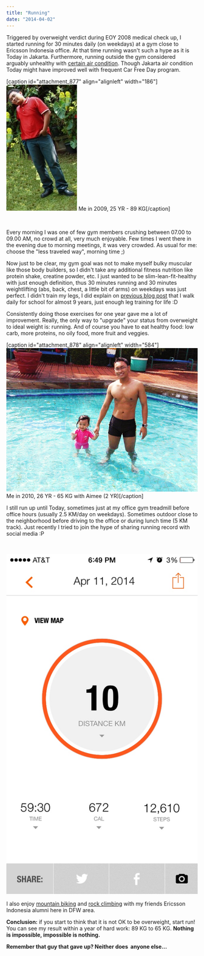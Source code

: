 ```yaml
---
title: "Running"
date: "2014-04-02"
---
```


Triggered by overweight verdict during EOY 2008 medical check up, I started running for 30 minutes daily (on weekdays) at a gym close to Ericsson Indonesia office. At that time running wasn't such a hype as it is Today in Jakarta. Furthermore, running outside the gym considered arguably unhealthy with [certain air condition](http://online.wsj.com/news/articles/SB10000872396390444897304578046713405298742). Though Jakarta air condition Today might have improved well with frequent Car Free Day program.

\[caption id="attachment\_877" align="alignleft" width="186"\][![2009 - 89KG](images/2009-89kg.jpg)](https://sigitp.files.wordpress.com/2014/04/2009-89kg.jpg) Me in 2009, 25 YR - 89 KG\[/caption\]

 

Every morning I was one of few gym members crushing between 07.00 to 09.00 AM, no crowd at all, very much enjoyable. Few times I went there in the evening due to morning meetings, it was very crowded. As usual for me: choose the "less traveled way", morning time ;)

Now just to be clear, my gym goal was not to make myself bulky muscular like those body builders, so I didn't take any additional fitness nutrition like protein shake, creatine powder, etc. I just wanted to be slim-lean-fit-healthy with just enough definition, thus 30 minutes running and 30 minutes weightlifting (abs, back, chest, a little bit of arms) on weekdays was just perfect. I didn't train my legs, I did explain on [previous blog post](https://sigitp.wordpress.com/2013/02/23/beberapa-hal-yang-saya-ngalamin-tapi-jaman-sekarang-makin-jarang/ "https://sigitp.wordpress.com/2013/02/23/beberapa-hal-yang-saya-ngalamin-tapi-jaman-sekarang-makin-jarang/") that I walk daily for school for almost 9 years, just enough leg training for life :D

Consistently doing those exercises for one year gave me a lot of improvement. Really, the only way to "upgrade" your status from overweight to ideal weight is: running. And of course you have to eat healthy food: low carb, more proteins, no oily food, more fruit and veggies.

\[caption id="attachment\_878" align="alignleft" width="584"\][![2010 - 65KG](images/2010-65kg.jpg)](https://sigitp.files.wordpress.com/2014/04/2010-65kg.jpg) Me in 2010, 26 YR - 65 KG with Aimee (2 YR)\[/caption\]

I still run up until Today, sometimes just at my office gym treadmill before office hours (usually 2.5 KM/day on weekdays). Sometimes outdoor close to the neighborhood before driving to the office or during lunch time (5 KM track). Just recently I tried to join the hype of sharing running record with social media :P

 

[![20140413-150139.jpg](images/20140413-150139.jpg)](https://sigitp.files.wordpress.com/2014/04/20140413-150139.jpg)

I also enjoy [mountain biking](https://scontent-a-dfw.xx.fbcdn.net/hphotos-ash3/t1.0-9/1238110_10151896973980948_1539385267_n.jpg) and [rock climbing](https://fbcdn-sphotos-a-a.akamaihd.net/hphotos-ak-prn1/t1.0-9/944555_10151641263050948_307580113_n.jpg) with my friends Ericsson Indonesia alumni here in DFW area.

**Conclusion:** if you start to think that it is not OK to be overweight, start run! You can see my result within a year of hard work: 89 KG to 65 KG. **Nothing is impossible, impossible is nothing.**

**Remember that guy that gave up? Neither does  anyone else...**
